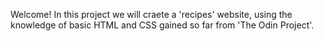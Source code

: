 Welcome! In this project we will craete a 'recipes' website, using the knowledge of basic HTML and CSS gained so far from 'The Odin Project'.
